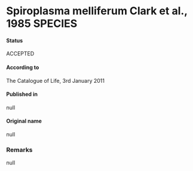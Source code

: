 Spiroplasma melliferum Clark et al., 1985 SPECIES
=======

#### Status
ACCEPTED

#### According to
The Catalogue of Life, 3rd January 2011

#### Published in
null

#### Original name
null

### Remarks
null